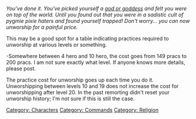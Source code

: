 *You've done it. You've picked yourself a [god or
goddess](:Category:_Gods_And_Goddesses "wikilink") and felt you were on
top of the world. Until you found out that you were in a sadistic cult
of pygmie pixie haters and found yourself trapped! Don't worry... you
can now unworship for a painful price.*

This may be a good spot for a table indicating practices required to
unworship at various levels or something.

-Somewhere between 4 hero and 10 hero, the cost goes from 149 pracs to
200 pracs. I am not sure exactly what level. If anyone knows more
details, please post.

The practice cost for unworship goes up each time you do it.
Unworshipping between levels 10 and 19 does not increase the cost for
unworshipping after level 20. In the past remorting didn't reset your
unworship history; I'm not sure if this is still the case.

[Category: Characters](Category:_Characters "wikilink") [Category:
Commands](Category:_Commands "wikilink") [Category:
Religion](Category:_Religion "wikilink")
